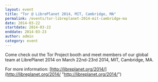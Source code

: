 ```yaml
---
layout: event
title: "Tor @ LibrePlanet 2014, MIT, Cambridge, MA"
permalink: /events/tor-libreplanet-2014-mit-cambridge-ma
date: 2014-03-22
startdate: 2014-03-22
enddate: 2014-03-23
author: admin
category: event
---
```


Come check out the Tor Project booth and meet members of our global team at LibrePlanet 2014 on March 22nd-23rd 2014, MIT, Cambridge, MA.

For more information: [http://libreplanet.org/2014/](http://libreplanet.org/2014/ "http://libreplanet.org/2014/")

